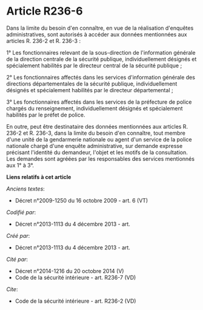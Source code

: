 # Article R236-6

Dans la limite du besoin d'en connaître, en vue de la réalisation d'enquêtes administratives, sont autorisés à accéder aux
données mentionnées aux articles R. 236-2 et R. 236-3 : 

1° Les fonctionnaires relevant de la sous-direction de l'information générale de la direction centrale de la sécurité
publique, individuellement désignés et spécialement habilités par le directeur central de la sécurité publique ; 

2° Les fonctionnaires affectés dans les services d'information générale des directions départementales de la sécurité
publique, individuellement désignés et spécialement habilités par le directeur départemental ; 

3° Les fonctionnaires affectés dans les services de la préfecture de police chargés du renseignement, individuellement
désignés et spécialement habilités par le préfet de police. 

En outre, peut être destinataire des données mentionnées aux articles R. 236-2 et R. 236-3, dans la limite du besoin d'en
connaître, tout membre d'une unité de la gendarmerie nationale ou agent d'un service de la police nationale chargé d'une
enquête administrative, sur demande expresse précisant l'identité du demandeur, l'objet et les motifs de la consultation. Les
demandes sont agréées par les responsables des services mentionnés aux 1° à 3°.

**Liens relatifs à cet article**

_Anciens textes_:

  - Décret n°2009-1250 du 16 octobre 2009 - art. 6 (VT)

_Codifié par_:

  - Décret n°2013-1113 du 4 décembre 2013 - art.

_Créé par_:

  - Décret n°2013-1113 du 4 décembre 2013 - art.

_Cité par_:

  - Décret n°2014-1216 du 20 octobre 2014 (V)
  - Code de la sécurité intérieure - art. R236-7 (VD)

_Cite_:

  - Code de la sécurité intérieure - art. R236-2 (VD)

